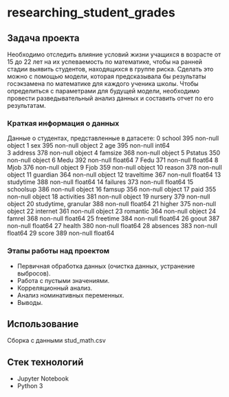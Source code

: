 # researching_student_grades

## Задача проекта

Необходимо отследить влияние условий жизни учащихся в возрасте от 15 до 22 лет на их успеваемость по математике, чтобы на ранней стадии выявить студентов, находящихся в группе риска. Сделать это можно с помощью модели, которая предсказывала бы результаты госэкзамена по математике для каждого ученика школы. Чтобы определиться с параметрами для будущей модели, необходимо провести разведывательный анализ данных и составить отчет по его результатам.

### Краткая информация о данных
Данные о студентах, представленные в датасете:
0   school               395 non-null    object 
1   sex                  395 non-null    object 
2   age                  395 non-null    int64  
3   address              378 non-null    object 
4   famsize              368 non-null    object 
5   Pstatus              350 non-null    object 
6   Medu                 392 non-null    float64
7   Fedu                 371 non-null    float64
8   Mjob                 376 non-null    object 
9   Fjob                 359 non-null    object 
10  reason               378 non-null    object 
11  guardian             364 non-null    object 
12  traveltime           367 non-null    float64
13  studytime            388 non-null    float64
14  failures             373 non-null    float64
15  schoolsup            386 non-null    object 
16  famsup               356 non-null    object 
17  paid                 355 non-null    object 
18  activities           381 non-null    object 
19  nursery              379 non-null    object 
20  studytime, granular  388 non-null    float64
21  higher               375 non-null    object 
22  internet             361 non-null    object 
23  romantic             364 non-null    object 
24  famrel               368 non-null    float64
25  freetime             384 non-null    float64
26  goout                387 non-null    float64
27  health               380 non-null    float64
28  absences             383 non-null    float64
29  score                389 non-null    float64

### Этапы работы над проектом

- Первичная обработка данных (очистка данных, устранение выбросов).
- Работа с пустыми значениями.
- Корреляционный анализ.
- Анализ номинативных переменных.
- Выводы.

## Использование
Сборка с данными stud_math.csv

## Стек технологий
- Jupyter Notebook 
- Python 3
